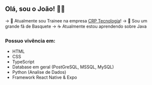 ## Olá, sou o João! 👋🏽

→ 💼 Atualmente sou Trainee na empresa [CRP Tecnologia](https://www.linkedin.com/company/crp-tecnologia/mycompany/)!
→ 🏀 Sou um grande fã de Basquete
→ ☕ Atualmente estou aprendendo sobre Java

### Possuo vivência em:

- HTML
- CSS
- TypeScript
- Database em geral (PostGreSQL, MSSQL, MySQL)
- Python (Analise de Dados)
- Framework React Native & Expo
##
